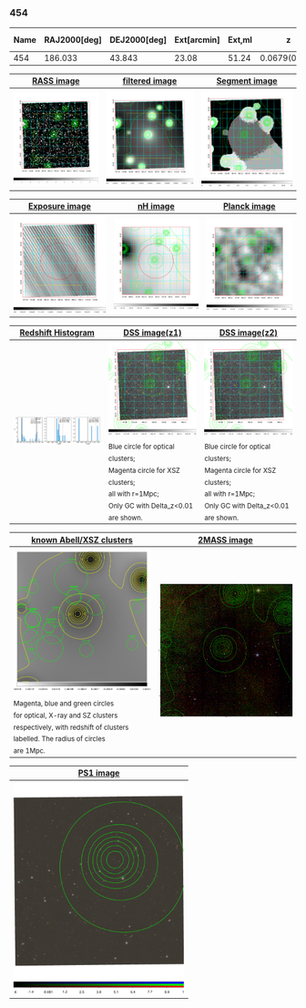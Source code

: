 <div STYLE="page-break-after: always;"></div>

### 454

|Name|RAJ2000[deg]|DEJ2000[deg] |Ext[arcmin]| Ext,ml | z | z_src| C|GC(XSZ,Delta_z<0.01)| GC(OPT,Delta_z<0.01)|GC| R_sig[arcmin] | R500[arcmin] | R500[Mpc]| CRsig[c/s] | CR500[c/s] |L500[1E44 erg/s]|F500[1E-12 erg/s/cm^2]| M500[1E14 Msun]|Tx[keV]|Cnt_sig|Beta|Rc[arcmin]|Comment|Alias|
|---|---|---|---|---|---|------|---|--------|---------|----------|---|---|---|---|---|---|---|---|---|---|---|---|---|---|
|454| 186.033| 43.843| 23.08| 51.24| 0.0679(0.005)| z1,| G| -| -| N| 10.750| 7.926| 0.618| 0.077(0.033)| 0.074(0.031)| 0.148(0.057)| 1.322(0.507)| 0.72(0.14)| 1.78(0.22)| 47.5| 0.782(-0.171+0.151)| 5.729(-1.634+1.443)| -| t601|

|[RASS image](../image/454/454_img.pdf)|[filtered image](../image/454/454_fil.pdf)|[Segment image](../image/454/454_seg.pdf)|
|-------------------|--------------------|-------------------|
| <img src="../image/454/454_img.png" width="300">  | <img src="../image/454/454_fil.png" width="300">   | <img src="../image/454/454_seg.png" width="300">  |

|[Exposure image](../image/454/454_mex.pdf)| [nH image](../image/454/454_nh.pdf)| [Planck image](../image/454/454_p.pdf)|
|-------------------|--------------------|-------------------|
|<img src="../image/454/454_mex.png" width="300">   | <img src="../image/454/454_nh.png" width="300">    | <img src="../image/454/454_p.png" width="300"> |

|[Redshift Histogram](../image/454/454_zg.pdf) | [DSS image(z1)](../image/454/454_dss_z1.pdf)      |  [DSS image(z2)](../image/454/454_dss_z2.pdf)    |
|-------------------|--------------------|-------------------|
|<img src="../image/454/454_zg.png" width="300"> |<img src="../image/454/454_dss_z1.png" width="300"> <sub><br>Blue circle for optical clusters; <br>Magenta circle for XSZ clusters; <br>all with r=1Mpc; <br>Only GC with Delta_z<0.01 are shown. </sub>| <img src="../image/454/454_dss_z2.png" width="300"><sub><br>Blue circle for optical clusters; <br>Magenta circle for XSZ clusters; <br>all with r=1Mpc; <br>Only GC with Delta_z<0.01 are shown. </sub> |

|[known Abell/XSZ clusters](../image/454/454_gc.pdf) | [2MASS image](../image/454/454_2mass.pdf)      |
|-------------------|-------------------|
|<img src=../image/454/454_gc.png width="300"> <br><sub>Magenta, blue and green circles <br>for optical, X-ray and SZ clusters <br>respectively, with redshift of clusters <br>labelled. The radius of circles <br>are 1Mpc.</sub>|<img src="../image/454/454_2mass.png" width="300">  |

|[PS1 image](../image/454/454_ps1.pdf)            |
|-------------------|
| <img src="../image/454/454_ps1.pdf" width="300">  |
